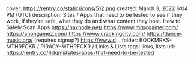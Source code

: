 # #

cover: https://rentry.co/static/icons/512.png
created: March 3, 2022 6:04 PM (UTC)
description: Sites / Apps that need to be tested to see if they work, if they're safe, what they do and what content they host. How to Safely Scan Apps https://haxnode.net/ https://www.mrpcgamer.com/ https://anongamez.com/ https://www.crackingcity.com/ https://dance-music.org/ (requires signup?) https://www.d...
folder: BOOKMRKS-MTHRFCKR / PIRACY-MTHRFCKR / Links & Lists
tags: links, lists
url: https://rentry.co/4dqmi#sites-apps-that-need-to-be-tested